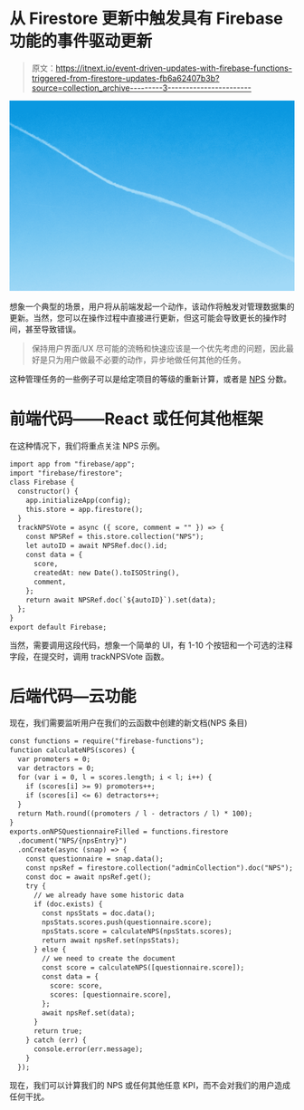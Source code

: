 # 从 Firestore 更新中触发具有 Firebase 功能的事件驱动更新

> 原文：<https://itnext.io/event-driven-updates-with-firebase-functions-triggered-from-firestore-updates-fb6a62407b3b?source=collection_archive---------3----------------------->

![](img/b4a7fb7e6787c96f706a0a002d4e0ae9.png)

想象一个典型的场景，用户将从前端发起一个动作，该动作将触发对管理数据集的更新。当然，您可以在操作过程中直接进行更新，但这可能会导致更长的操作时间，甚至导致错误。

> 保持用户界面/UX 尽可能的流畅和快速应该是一个优先考虑的问题，因此最好是只为用户做最不必要的动作，异步地做任何其他的任务。

这种管理任务的一些例子可以是给定项目的等级的重新计算，或者是 [NPS](https://www.hotjar.com/net-promoter-score/) 分数。

# 前端代码——React 或任何其他框架

在这种情况下，我们将重点关注 NPS 示例。

```
import app from "firebase/app";
import "firebase/firestore";
class Firebase {
  constructor() {
    app.initializeApp(config);
    this.store = app.firestore();
  }
  trackNPSVote = async ({ score, comment = "" }) => {
    const NPSRef = this.store.collection("NPS");
    let autoID = await NPSRef.doc().id;
    const data = {
      score,
      createdAt: new Date().toISOString(),
      comment,
    };
    return await NPSRef.doc(`${autoID}`).set(data);
  };
}
export default Firebase;
```

当然，需要调用这段代码，想象一个简单的 UI，有 1-10 个按钮和一个可选的注释字段，在提交时，调用 trackNPSVote 函数。

# 后端代码—云功能

现在，我们需要监听用户在我们的云函数中创建的新文档(NPS 条目)

```
const functions = require("firebase-functions");
function calculateNPS(scores) {
  var promoters = 0;
  var detractors = 0;
  for (var i = 0, l = scores.length; i < l; i++) {
    if (scores[i] >= 9) promoters++;
    if (scores[i] <= 6) detractors++;
  }
  return Math.round((promoters / l - detractors / l) * 100);
}
exports.onNPSQuestionnaireFilled = functions.firestore
  .document("NPS/{npsEntry}")
  .onCreate(async (snap) => {
    const questionnaire = snap.data();
    const npsRef = firestore.collection("adminCollection").doc("NPS");
    const doc = await npsRef.get();
    try {
      // we already have some historic data
      if (doc.exists) {
        const npsStats = doc.data();
        npsStats.scores.push(questionnaire.score);
        npsStats.score = calculateNPS(npsStats.scores);
        return await npsRef.set(npsStats);
      } else {
        // we need to create the document
        const score = calculateNPS([questionnaire.score]);
        const data = {
          score: score,
          scores: [questionnaire.score],
        };
        await npsRef.set(data);
      }
      return true;
    } catch (err) {
      console.error(err.message);
    }
  });
```

现在，我们可以计算我们的 NPS 或任何其他任意 KPI，而不会对我们的用户造成任何干扰。